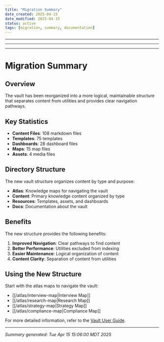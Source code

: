 ```yaml
---
title: "Migration Summary"
date_created: 2025-04-15
date_modified: 2025-04-15
status: active
tags: [migration, summary, documentation]
---
```


---

---

---

# Migration Summary

## Overview

The vault has been reorganized into a more logical, maintainable structure that separates content from utilities and provides clear navigation pathways.

## Key Statistics

- **Content Files**: 108 markdown files
- **Templates**: 75 templates
- **Dashboards**: 28 dashboard files
- **Maps**: 15 map files
- **Assets**: 4 media files

## Directory Structure

The new vault structure organizes content by type and purpose:

- **Atlas**: Knowledge maps for navigating the vault
- **Content**: Primary knowledge content organized by type
- **Resources**: Templates, assets, and dashboards
- **Docs**: Documentation about the vault

## Benefits

The new structure provides the following benefits:

1. **Improved Navigation**: Clear pathways to find content
2. **Better Performance**: Utilities excluded from indexing
3. **Easier Maintenance**: Logical organization of content
4. **Content Clarity**: Separation of content from utilities

## Using the New Structure

Start with the atlas maps to navigate the vault:

- [[/atlas/interview-map|Interview Map]]
- [[/atlas/research-map|Research Map]]
- [[/atlas/strategy-map|Strategy Map]]
- [[/atlas/compliance-map|Compliance Map]]

For more detailed information, refer to the [Vault User Guide](vault_user_guide.md).

---

*Summary generated: Tue Apr 15 15:06:00 MDT 2025*
